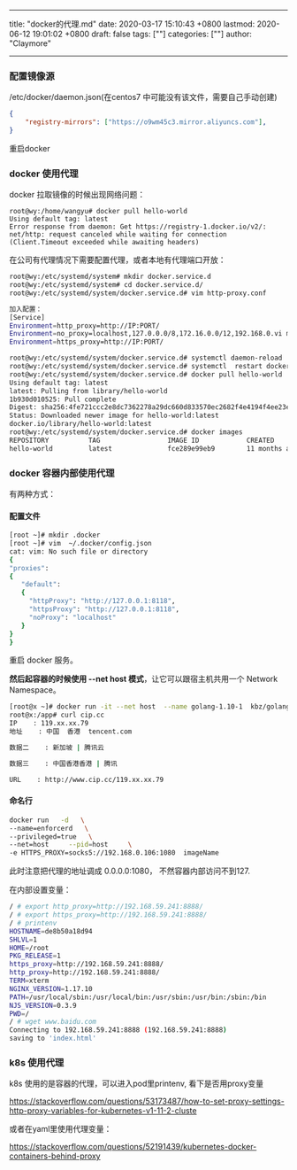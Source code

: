
---
title: "docker的代理.md"
date: 2020-03-17 15:10:43 +0800
lastmod: 2020-06-12 19:01:02 +0800
draft: false
tags: [""]
categories: [""]
author: "Claymore"

---
### 配置镜像源

/etc/docker/daemon.json(在centos7 中可能没有该文件，需要自己手动创建)

```json
{
    "registry-mirrors": ["https://o9wm45c3.mirror.aliyuncs.com"],
}
```

重启docker



### docker 使用代理

docker 拉取镜像的时候出现网络问题：

```
root@wy:/home/wangyu# docker pull hello-world
Using default tag: latest
Error response from daemon: Get https://registry-1.docker.io/v2/: net/http: request canceled while waiting for connection (Client.Timeout exceeded while awaiting headers)
```

在公司有代理情况下需要配置代理，或者本地有代理端口开放：

```sh
root@wy:/etc/systemd/system# mkdir docker.service.d
root@wy:/etc/systemd/system# cd docker.service.d/
root@wy:/etc/systemd/system/docker.service.d# vim http-proxy.conf

加入配置：
[Service]
Environment=http_proxy=http://IP:PORT/
Environment=no_proxy=localhost,127.0.0.0/8,172.16.0.0/12,192.168.0.vi m0/16
Environment=https_proxy=http://IP:PORT/

root@wy:/etc/systemd/system/docker.service.d# systemctl daemon-reload
root@wy:/etc/systemd/system/docker.service.d# systemctl  restart docker
root@wy:/etc/systemd/system/docker.service.d# docker pull hello-world
Using default tag: latest
latest: Pulling from library/hello-world
1b930d010525: Pull complete
Digest: sha256:4fe721ccc2e8dc7362278a29dc660d833570ec2682f4e4194f4ee23e415e1064
Status: Downloaded newer image for hello-world:latest
docker.io/library/hello-world:latest
root@wy:/etc/systemd/system/docker.service.d# docker images
REPOSITORY          TAG                 IMAGE ID            CREATED             SIZE
hello-world         latest              fce289e99eb9        11 months ago       1.84kB

```





### docker 容器内部使用代理

有两种方式：

#### 配置文件

```sh
[root ~]# mkdir .docker
[root ~]# vim  ~/.docker/config.json
cat: vim: No such file or directory
{
"proxies":
{
   "default":
   {
     "httpProxy": "http://127.0.0.1:8118",
     "httpsProxy": "http://127.0.0.1:8118",
     "noProxy": "localhost"
   }
}
}
```

重启 docker 服务。

**然后起容器的时候使用 --net host 模式**，让它可以跟宿主机共用一个 Network Namespace。

```sh
[root@x ~]# docker run -it --net host  --name golang-1.10-1  kbz/golang-1.10
root@x:/app# curl cip.cc
IP    : 119.xx.xx.79
地址    : 中国  香港  tencent.com

数据二    : 新加坡 | 腾讯云

数据三    : 中国香港香港 | 腾讯

URL    : http://www.cip.cc/119.xx.xx.79
```



#### 命名行

``` sh
docker run   -d   \
--name=enforcerd   \ 
--privileged=true   \
--net=host     --pid=host     \
-e HTTPS_PROXY=socks5://192.168.0.106:1080  imageName
```

此时注意把代理的地址调成 0.0.0.0:1080， 不然容器内部访问不到127.

在内部设置变量：

```sh
/ # export http_proxy=http://192.168.59.241:8888/
/ # export https_proxy=http://192.168.59.241:8888/
/ # printenv
HOSTNAME=de8b50a18d94
SHLVL=1
HOME=/root
PKG_RELEASE=1
https_proxy=http://192.168.59.241:8888/
http_proxy=http://192.168.59.241:8888/
TERM=xterm
NGINX_VERSION=1.17.10
PATH=/usr/local/sbin:/usr/local/bin:/usr/sbin:/usr/bin:/sbin:/bin
NJS_VERSION=0.3.9
PWD=/
/ # wget www.baidu.com
Connecting to 192.168.59.241:8888 (192.168.59.241:8888)
saving to 'index.html'

```





### k8s 使用代理

k8s 使用的是容器的代理，可以进入pod里printenv, 看下是否用proxy变量

https://stackoverflow.com/questions/53173487/how-to-set-proxy-settings-http-proxy-variables-for-kubernetes-v1-11-2-cluste

或者在yaml里使用代理变量：

https://stackoverflow.com/questions/52191439/kubernetes-docker-containers-behind-proxy